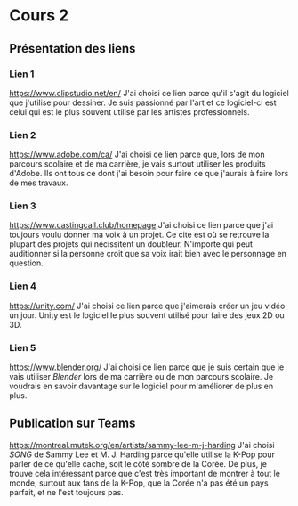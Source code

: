 # Cours 2
## Présentation des liens

### Lien 1 
https://www.clipstudio.net/en/
J'ai choisi ce lien parce qu'il s'agit du logiciel que j'utilise pour dessiner. Je suis passionné par l'art et ce logiciel-ci est celui qui est le plus souvent utilisé par les artistes professionnels. 

### Lien 2 
https://www.adobe.com/ca/
J'ai choisi ce lien parce que, lors de mon parcours scolaire et de ma carrière, je vais surtout utiliser les produits d'Adobe. Ils ont tous ce dont j'ai besoin pour faire ce que j'aurais à faire lors de mes travaux.

### Lien 3 
https://www.castingcall.club/homepage
J'ai choisi ce lien parce que j'ai toujours voulu donner ma voix à un projet. Ce cite est où se retrouve la plupart des projets qui nécissitent un doubleur. N'importe qui peut auditionner si la personne croit que sa voix irait bien avec le personnage en question.

### Lien 4 
https://unity.com/
J'ai choisi ce lien parce que j'aimerais créer un jeu vidéo un jour. Unity est le logiciel le plus souvent utilisé pour faire des jeux 2D ou 3D. 

### Lien 5 
https://www.blender.org/
J'ai choisi ce lien parce que je suis certain que je vais utiliser _Blender_ lors de ma carrière ou de mon parcours scolaire. Je voudrais en savoir davantage sur le logiciel pour m'améliorer de plus en plus.

## Publication sur Teams
https://montreal.mutek.org/en/artists/sammy-lee-m-j-harding
J'ai choisi _SONG_ de Sammy Lee et M. J. Harding parce qu'elle utilise la K-Pop pour parler de ce qu'elle cache, soit le côté sombre de la Corée. De plus, je trouve cela intéressant parce que c'est très important de montrer à tout le monde, surtout aux fans de la K-Pop, que la Corée n'a pas été un pays parfait, et ne l'est toujours pas.
